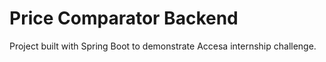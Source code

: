 # Price Comparator Backend

Project built with Spring Boot to demonstrate Accesa internship challenge.